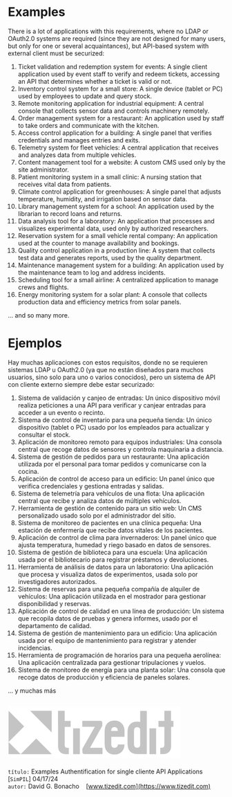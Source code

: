 
# Examples

There is a lot of applications with this requirements, where no LDAP or OAuth2.0 systems are required (since they are not designed for many users, but only for one or several acquaintances), but API-based system with external client must be securized:

1. Ticket validation and redemption system for events: A single client application used by event staff to verify and redeem tickets, accessing an API that determines whether a ticket is valid or not.
2. Inventory control system for a small store: A single device (tablet or PC) used by employees to update and query stock.
3. Remote monitoring application for industrial equipment: A central console that collects sensor data and controls machinery remotely.
4. Order management system for a restaurant: An application used by staff to take orders and communicate with the kitchen.
5. Access control application for a building: A single panel that verifies credentials and manages entries and exits.
6. Telemetry system for fleet vehicles: A central application that receives and analyzes data from multiple vehicles.
7. Content management tool for a website: A custom CMS used only by the site administrator.
8. Patient monitoring system in a small clinic: A nursing station that receives vital data from patients.
9. Climate control application for greenhouses: A single panel that adjusts temperature, humidity, and irrigation based on sensor data.
10. Library management system for a school: An application used by the librarian to record loans and returns.
11. Data analysis tool for a laboratory: An application that processes and visualizes experimental data, used only by authorized researchers.
12. Reservation system for a small vehicle rental company: An application used at the counter to manage availability and bookings.
13. Quality control application in a production line: A system that collects test data and generates reports, used by the quality department.
14. Maintenance management system for a building: An application used by the maintenance team to log and address incidents.
15. Scheduling tool for a small airline: A centralized application to manage crews and flights.
16. Energy monitoring system for a solar plant: A console that collects production data and efficiency metrics from solar panels.

... and so many more. 

# Ejemplos

Hay muchas aplicaciones con estos requisitos, donde no se requieren sistemas LDAP u OAuth2.0 (ya que no están diseñados para muchos usuarios, sino solo para uno o varios conocidos), pero un sistema de API con cliente externo siempre debe estar securizado:

1. Sistema de validación y canjeo de entradas: Un único dispositivo móvil realiza peticiones a una API para verificar y canjear entradas para acceder a un evento o recinto.
2. Sistema de control de inventario para una pequeña tienda: Un único dispositivo (tablet o PC) usado por los empleados para actualizar y consultar el stock.
3. Aplicación de monitoreo remoto para equipos industriales: Una consola central que recoge datos de sensores y controla maquinaria a distancia.
4. Sistema de gestión de pedidos para un restaurante: Una aplicación utilizada por el personal para tomar pedidos y comunicarse con la cocina.
5. Aplicación de control de acceso para un edificio: Un panel único que verifica credenciales y gestiona entradas y salidas.
6. Sistema de telemetría para vehículos de una flota: Una aplicación central que recibe y analiza datos de múltiples vehículos.
7. Herramienta de gestión de contenido para un sitio web: Un CMS personalizado usado solo por el administrador del sitio.
8. Sistema de monitoreo de pacientes en una clínica pequeña: Una estación de enfermería que recibe datos vitales de los pacientes.
9. Aplicación de control de clima para invernaderos: Un panel único que ajusta temperatura, humedad y riego basado en datos de sensores.
10. Sistema de gestión de biblioteca para una escuela: Una aplicación usada por el bibliotecario para registrar préstamos y devoluciones.
11. Herramienta de análisis de datos para un laboratorio: Una aplicación que procesa y visualiza datos de experimentos, usada solo por investigadores autorizados.
12. Sistema de reservas para una pequeña compañía de alquiler de vehículos: Una aplicación utilizada en el mostrador para gestionar disponibilidad y reservas.
13. Aplicación de control de calidad en una línea de producción: Un sistema que recopila datos de pruebas y genera informes, usado por el departamento de calidad.
14. Sistema de gestión de mantenimiento para un edificio: Una aplicación usada por el equipo de mantenimiento para registrar y atender incidencias.
15. Herramienta de programación de horarios para una pequeña aerolínea: Una aplicación centralizada para gestionar tripulaciones y vuelos.
16. Sistema de monitoreo de energía para una planta solar: Una consola que recoge datos de producción y eficiencia de paneles solares.

... y muchas más 

![](img/logo.svg)
---
`título:` Examples Authentification for single cliente API Applications [`SimPIL`] 04/17/24\
`autor:` David G. Bonacho &nbsp;&nbsp;  [www.tizedit.com](https://www.tizedit.com)

